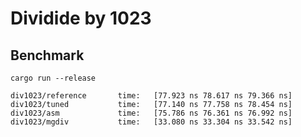 # Dividide by 1023

## Benchmark

```
cargo run --release
```

```
div1023/reference       time:   [77.923 ns 78.617 ns 79.366 ns]
div1023/tuned           time:   [77.140 ns 77.758 ns 78.454 ns]
div1023/asm             time:   [75.786 ns 76.361 ns 76.992 ns]
div1023/mgdiv           time:   [33.080 ns 33.304 ns 33.542 ns]
```
